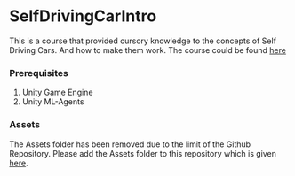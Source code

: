 # SelfDrivingCarIntro

This is a course that provided cursory knowledge to the concepts of Self Driving Cars. And how to make them work. The course could be found [here](https://www.udemy.com/course/self-driving-go-kart-with-unity-ml/)

### Prerequisites
1. Unity Game Engine
2. Unity ML-Agents

### Assets

The Assets folder has been removed due to the limit of the Github Repository. Please add the Assets folder to this repository which is given [here]().
